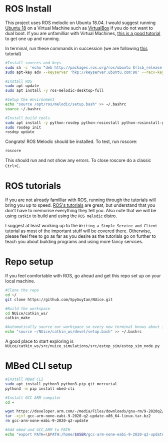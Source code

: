 # ROS Install

This project uses ROS melodic on Ubuntu 18.04. I would suggest running [Ubuntu 18](https://releases.ubuntu.com/18.04.5/) on a Virtual Machine such as [VirtualBox](https://www.virtualbox.org/wiki/Downloads) if you do not want to dual boot. If you are unfamilliar with Virtual Machines, [this is a good tutorial](https://linuxhint.com/install_ubuntu_18-04_virtualbox/) to get one up and running.

In terminal, run these commands in succession (we are following [this](http://wiki.ros.org/melodic/Installation) tutorial)
```bash
#Install sources and keys
sudo sh -c 'echo "deb http://packages.ros.org/ros/ubuntu $(lsb_release -sc) main" > /etc/apt/sources.list.d/ros-latest.list'
sudo apt-key adv --keyserver 'hkp://keyserver.ubuntu.com:80' --recv-key C1CF6E31E6BADE8868B172B4F42ED6FBAB17C654

#Install ROS
sudo apt update
sudo apt install -y ros-melodic-desktop-full

#Setup the environment
echo "source /opt/ros/melodic/setup.bash" >> ~/.bashrc
source ~/.bashrc

#Install build tools
sudo apt install -y python-rosdep python-rosinstall python-rosinstall-generator python-wstool build-essential
sudo rosdep init
rosdep update
```

Congrats! ROS Melodic should be installed. To test, run roscore:
```bash
roscore
```
This should run and not show any errors. To close roscore do a classic `Ctrl+C`.

# ROS tutorials
If you are not already familliar with ROS, running through the tutorials will bring you up to speed. [ROS's tutorials](http://wiki.ros.org/ROS/Tutorials/InstallingandConfiguringROSEnvironment) are great, but understand that you don't have to memorise everything they tell you. Also note that we will be using `catkin` to build and using the `ROS melodic` distro.

I suggest at least working up to the `Writing a Simple Service and Client` tutorial as most of the important stuff will be covered there. Otherwise, please feel free to go as far as you desire as the tutorials go on further to teach you about building programs and using more fancy services.

# Repo setup
If you feel comfortable with ROS, go ahead and get this repo set up on your local machine.

```bash
#Clone the repo
cd ~/
git clone https://github.com/SpyGuyIan/NUice.git

#Build the workspace
cd NUice/catkin_ws/
catkin_make

#Automatically source our workspace so every new terminal knows about it
echo "source ~/NUice/catkin_ws/devel/setup.bash" >> ~/.bashrc

```

A good place to start exploring is `NUice/catkin_ws/src/nuice_simulations/src/estop_sim/estop_sim_node.py`

# MBed CLI setup

```bash
#Install MBed CLI
sudo apt install python3 python3-pip git mercurial
python3 -m pip install mbed-cli

#Install GCC ARM compiler
cd ~

wget https://developer.arm.com/-/media/Files/downloads/gnu-rm/9-2020q2/gcc-arm-none-eabi-9-2020-q2-update-x86_64-linux.tar.bz2
tar -xjvf gcc-arm-none-eabi-9-2020-q2-update-x86_64-linux.tar.bz2
rm gcc-arm-none-eabi-9-2020-q2-update

#Add mbed and GCC_ARM to PATH
echo "export PATH=\$PATH:/home/$USER/gcc-arm-none-eabi-9-2020-q2-update/bin/:/home/$USER/.local/bin" >> ~/.bashrc


```
